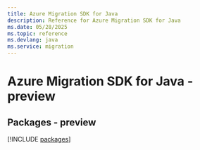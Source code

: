 ```yaml
---
title: Azure Migration SDK for Java
description: Reference for Azure Migration SDK for Java
ms.date: 05/28/2025
ms.topic: reference
ms.devlang: java
ms.service: migration
---
```

# Azure Migration SDK for Java - preview
## Packages - preview
[!INCLUDE [packages](migration-index.md)]
